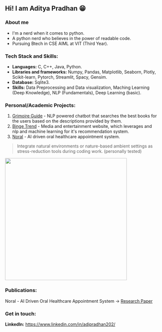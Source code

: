 ## Hi! I am Aditya Pradhan 😁
### About me
* I'm a nerd when it comes to python.
* A python nerd who believes in the power of readable code.
* Pursuing Btech in CSE AIML at VIT (Third Year).

### Tech Stack and Skills:
* **Languages:** C, C++, Java, Python.
* **Libraries and frameworks:** Numpy, Pandas, Matplotlib, Seaborn, Plotly, Scikit-learn, Pytorch, Streamlit, Spacy, Gensim.
* **Database:** Sqlite3.
* **Skills:** Data Preprocessing and Data visualization, Maching Learning (Deep Knowledge), NLP (Fundamentals), Deep Learning (basic).

### Personal/Academic Projects:
1. [Grimoire Guide](https://github.com/adityapradhan202/Grimoire-Guide) - NLP powered chatbot that searches the best books for the users based on the descriptions provided by them.
2. [Binge Trend](https://github.com/adityapradhan202/Binge-Trend) - Media and entertainment website, which leverages and nlp and machine learning for it's recommendation system.
3. [Noral](https://github.com/adityapradhan202/Noral) - AI driven oral healthcare appointment system.

> Integrate natural environments or nature-based ambient settings as stress-reduction tools during coding work. (personally tested)
<img src="https://giffiles.alphacoders.com/105/105224.gif" width="400">

### Publications:
Noral - AI Driven Oral Healthcare Appointment System -> [Research Paper](https://ijircce.com/admin/main/storage/app/pdf/7rUnXm1zcnu4s05s07tYOWFS5XqLAnj3H2MgEP1P.pdf)

### Get in touch:
**LinkedIn:** https://www.linkedin.com/in/adipradhan202/
